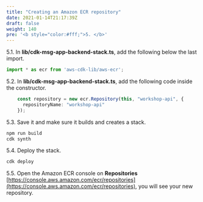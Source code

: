 ```yaml
---
title: "Creating an Amazon ECR repository"
date: 2021-01-14T21:17:39Z
draft: false
weight: 140
pre: '<b style="color:#fff;">5. </b>'
---
```


5.1\. In **lib/cdk-msg-app-backend-stack.ts**, add the following below the last import.

``` typescript
import * as ecr from 'aws-cdk-lib/aws-ecr';
```

5.2\. In **lib/cdk-msg-app-backend-stack.ts**, add the following code inside the constructor.

``` typescript
    const repository = new ecr.Repository(this, "workshop-api", {
      repositoryName: "workshop-api"
    });
```

5.3\. Save it and make sure it builds and creates a stack.

``` bash
npm run build
cdk synth
```

5.4\. Deploy the stack.

``` bash
cdk deploy
```

5.5\. Open the Amazon ECR console on **Repositories** [https://console.aws.amazon.com/ecr/repositories](https://console.aws.amazon.com/ecr/repositories), you will see your new repository.